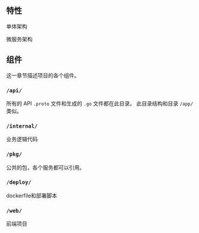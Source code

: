## 特性
单体架构

微服务架构

## 组件
这一章节描述项目的各个组件。

### `/api/`
所有的 API `.proto` 文件和生成的 `.go` 文件都在此目录。
此目录结构和目录 `/app/` 类似。

### `/internal/`
业务逻辑代码



### `/pkg/`
公共的包，各个服务都可以引用。

### `/deploy/`
dockerfile和部署脚本

### `/web/`
前端项目
